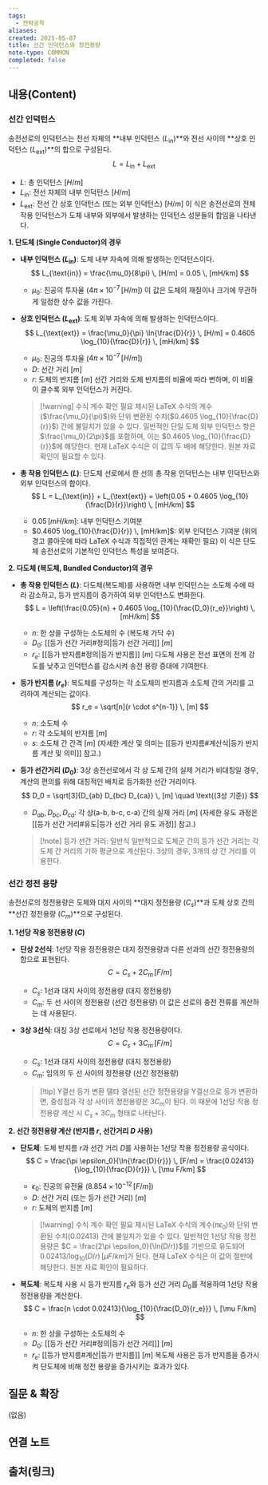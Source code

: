 ```yaml
---
tags:
  - 전력공학
aliases: 
created: 2025-05-07
title: 선간 인덕턴스와 정전용량
note-type: COMMON
completed: false
---
```


## 내용(Content)

### 선간 인덕턴스

송전선로의 인덕턴스는 전선 자체의 **내부 인덕턴스 ($L_{\text{in}}$)**와 전선 사이의 **상호 인덕턴스 ($L_{\text{ext}}$)**의 합으로 구성된다.
$$
L = L_{\text{in}} + L_{\text{ext}}
$$
-   $L$: 총 인덕턴스 $[H/m]$
-   $L_{\text{in}}$: 전선 자체의 내부 인덕턴스 $[H/m]$
-   $L_{\text{ext}}$: 전선 간 상호 인덕턴스 (또는 외부 인덕턴스) $[H/m]$
이 식은 송전선로의 전체 작용 인덕턴스가 도체 내부와 외부에서 발생하는 인덕턴스 성분들의 합임을 나타낸다.

**1. 단도체 (Single Conductor)의 경우**
   - **내부 인덕턴스 ($L_{\text{in}}$)**:
     도체 내부 자속에 의해 발생하는 인덕턴스이다.
     $$
     L_{\text{in}} = \frac{\mu_0}{8\pi} \, [H/m] = 0.05 \, [mH/km]
     $$
     -   $\mu_0$: 진공의 투자율 ($4\pi \times 10^{-7} \, [H/m]$)
     이 값은 도체의 재질이나 크기에 무관하게 일정한 상수 값을 가진다.

   - **상호 인덕턴스 ($L_{\text{ext}}$)**:
     도체 외부 자속에 의해 발생하는 인덕턴스이다.
     $$
     L_{\text{ext}} = \frac{\mu_0}{\pi} \ln{\frac{D}{r}} \, [H/m] = 0.4605 \log_{10}{\frac{D}{r}} \, [mH/km]
     $$
     -   $\mu_0$: 진공의 투자율 ($4\pi \times 10^{-7} \, [H/m]$)
     -   $D$: 선간 거리 $[m]$
     -   $r$: 도체의 반지름 $[m]$
     선간 거리와 도체 반지름의 비율에 따라 변하며, 이 비율이 클수록 외부 인덕턴스가 커진다.
     >[!warning] 수식 계수 확인 필요
     >제시된 LaTeX 수식의 계수($\frac{\mu_0}{\pi}$)와 단위 변환된 수치($0.4605 \log_{10}{\frac{D}{r}}$) 간에 불일치가 있을 수 있다. 일반적인 단일 도체 외부 인덕턴스 항은 $\frac{\mu_0}{2\pi}$를 포함하며, 이는 $0.4605 \log_{10}{\frac{D}{r}}$에 해당한다. 현재 LaTeX 수식은 이 값의 두 배에 해당한다. 원본 자료 확인이 필요할 수 있다.

   - **총 작용 인덕턴스 ($L$)**:
     단도체 선로에서 한 선의 총 작용 인덕턴스는 내부 인덕턴스와 외부 인덕턴스의 합이다.
     $$
     L = L_{\text{in}} + L_{\text{ext}} = \left(0.05 + 0.4605 \log_{10}{\frac{D}{r}}\right) \, [mH/km]
     $$
     -   $0.05 \, [mH/km]$: 내부 인덕턴스 기여분
     -   $0.4605 \log_{10}{\frac{D}{r}} \, [mH/km]$: 외부 인덕턴스 기여분 (위의 경고 콜아웃에 따라 LaTeX 수식과 직접적인 관계는 재확인 필요)
     이 식은 단도체 송전선로의 기본적인 인덕턴스 특성을 보여준다.

**2. 다도체 (복도체, Bundled Conductor)의 경우**
   - **총 작용 인덕턴스 ($L$)**:
     다도체(복도체)를 사용하면 내부 인덕턴스는 소도체 수에 따라 감소하고, 등가 반지름이 증가하여 외부 인덕턴스도 변화한다.
     $$
     L = \left(\frac{0.05}{n} + 0.4605 \log_{10}{\frac{D_0}{r_e}}\right) \, [mH/km]
     $$
     -   $n$: 한 상을 구성하는 소도체의 수 (복도체 가닥 수)
     -   $D_0$: [[등가 선간 거리#정의|등가 선간 거리]] $[m]$
     -   $r_e$: [[등가 반지름#정의|등가 반지름]] $[m]$
     다도체 사용은 전선 표면의 전계 강도를 낮추고 인덕턴스를 감소시켜 송전 용량 증대에 기여한다.

   - **등가 반지름 ($r_e$)**:
     복도체를 구성하는 각 소도체의 반지름과 소도체 간의 거리를 고려하여 계산되는 값이다.
     $$
     r_e = \sqrt[n]{r \cdot s^{n-1}} \, [m]
     $$
     -   $n$: 소도체 수
     -   $r$: 각 소도체의 반지름 $[m]$
     -   $s$: 소도체 간 간격 $[m]$
     (자세한 계산 및 의미는 [[등가 반지름#계산식|등가 반지름 계산 및 의미]] 참고.)

   - **등가 선간거리 ($D_0$)**:
     3상 송전선로에서 각 상 도체 간의 실제 거리가 비대칭일 경우, 계산의 편의를 위해 대칭적인 배치로 등가화한 선간 거리이다.
     $$
     D_0 = \sqrt[3]{D_{ab} D_{bc} D_{ca}} \, [m] \quad \text{(3상 기준)}
     $$
     -   $D_{ab}, D_{bc}, D_{ca}$: 각 상(a-b, b-c, c-a) 간의 실제 거리 $[m]$
     (자세한 유도 과정은 [[등가 선간 거리#유도|등가 선간 거리 유도 과정]] 참고.)
     >[!note] 등가 선간 거리: 일반식
     >일반적으로 도체군 간의 등가 선간 거리는 각 도체 간 거리의 기하 평균으로 계산된다. 3상의 경우, 3개의 상 간 거리를 이용한다.

### 선간 정전 용량

송전선로의 정전용량은 도체와 대지 사이의 **대지 정전용량 ($C_s$)**과 도체 상호 간의 **선간 정전용량 ($C_m$)**으로 구성된다.

**1. 1선당 작용 정전용량 ($C$)**
   - **단상 2선식**:
     1선당 작용 정전용량은 대지 정전용량과 다른 선과의 선간 정전용량의 합으로 표현된다.
     $$
     C = C_s + 2C_m \, [F/m]
     $$
     -   $C_s$: 1선과 대지 사이의 정전용량 (대지 정전용량)
     -   $C_m$: 두 선 사이의 정전용량 (선간 정전용량)
     이 값은 선로의 충전 전류를 계산하는 데 사용된다.

   - **3상 3선식**:
     대칭 3상 선로에서 1선당 작용 정전용량이다.
     $$
     C = C_s + 3C_m \, [F/m]
     $$
     -   $C_s$: 1선과 대지 사이의 정전용량 (대지 정전용량)
     -   $C_m$: 임의의 두 선 사이의 정전용량 (선간 정전용량)
     >[!tip] Y결선 등가 변환
     >델타 결선된 선간 정전용량을 Y결선으로 등가 변환하면, 중성점과 각 상 사이의 정전용량은 $3C_m$이 된다. 이 때문에 1선당 작용 정전용량 계산 시 $C_s + 3C_m$ 형태로 나타난다.

**2. 선간 정전용량 계산 (반지름 $r$, 선간거리 $D$ 사용)**
   - **단도체**:
     도체 반지름 $r$과 선간 거리 $D$를 사용하는 1선당 작용 정전용량 공식이다.
     $$
     C = \frac{\pi \epsilon_0}{\ln{\frac{D}{r}}} \, [F/m] = \frac{0.02413}{\log_{10}{\frac{D}{r}}} \, [\mu F/km]
     $$
     -   $\epsilon_0$: 진공의 유전율 ($8.854 \times 10^{-12} \, [F/m]$)
     -   $D$: 선간 거리 (또는 등가 선간 거리) $[m]$
     -   $r$: 도체의 반지름 $[m]$
     >[!warning] 수식 계수 확인 필요
     >제시된 LaTeX 수식의 계수($\pi \epsilon_0$)와 단위 변환된 수치($0.02413$) 간에 불일치가 있을 수 있다. 일반적인 1선당 작용 정전용량은 $C = \frac{2\pi \epsilon_0}{\ln(D/r)}$를 기반으로 유도되어 $0.02413 / \log_{10}(D/r) \, [\mu F/km]$가 된다. 현재 LaTeX 수식은 이 값의 절반에 해당한다. 원본 자료 확인이 필요하다.

   - **복도체**:
     복도체 사용 시 등가 반지름 $r_e$와 등가 선간 거리 $D_0$를 적용하여 1선당 작용 정전용량을 계산한다.
     $$
     C = \frac{n \cdot 0.02413}{\log_{10}{\frac{D_0}{r_e}}} \, [\mu F/km]
     $$
     -   $n$: 한 상을 구성하는 소도체의 수
     -   $D_0$: [[등가 선간 거리#정의|등가 선간 거리]] $[m]$
     -   $r_e$: [[등가 반지름#계산|등가 반지름]] $[m]$
     복도체 사용은 등가 반지름을 증가시켜 단도체에 비해 정전 용량을 증가시키는 효과가 있다.

## 질문 & 확장

(없음)

## 연결 노트

## 출처(링크)